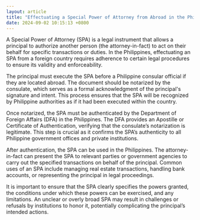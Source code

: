 ```yaml
---
layout: article
title: "Effectuating a Special Power of Attorney from Abroad in the Philippines"
date: 2024-09-02 10:15:13 +0800
---
```


<p>A Special Power of Attorney (SPA) is a legal instrument that allows a principal to authorize another person (the attorney-in-fact) to act on their behalf for specific transactions or duties. In the Philippines, effectuating an SPA from a foreign country requires adherence to certain legal procedures to ensure its validity and enforceability.</p><p>The principal must execute the SPA before a Philippine consular official if they are located abroad. The document should be notarized by the consulate, which serves as a formal acknowledgment of the principal's signature and intent. This process ensures that the SPA will be recognized by Philippine authorities as if it had been executed within the country.</p><p>Once notarized, the SPA must be authenticated by the Department of Foreign Affairs (DFA) in the Philippines. The DFA provides an Apostille or Certificate of Authentication, verifying that the consulate’s notarization is legitimate. This step is crucial as it confirms the SPA’s authenticity to all Philippine government offices and private institutions.</p><p>After authentication, the SPA can be used in the Philippines. The attorney-in-fact can present the SPA to relevant parties or government agencies to carry out the specified transactions on behalf of the principal. Common uses of an SPA include managing real estate transactions, handling bank accounts, or representing the principal in legal proceedings.</p><p>It is important to ensure that the SPA clearly specifies the powers granted, the conditions under which these powers can be exercised, and any limitations. An unclear or overly broad SPA may result in challenges or refusals by institutions to honor it, potentially complicating the principal’s intended actions.</p>